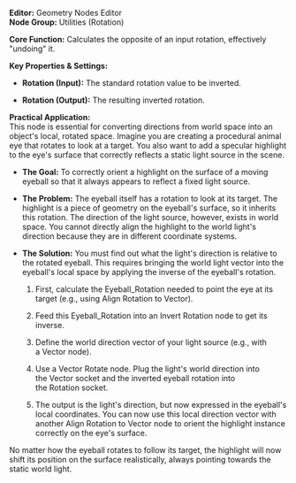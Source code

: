 **Editor:** Geometry Nodes Editor  
**Node Group:** Utilities (Rotation)

**Core Function:** Calculates the opposite of an input rotation, effectively "undoing" it.

**Key Properties & Settings:**

- **Rotation (Input):** The standard rotation value to be inverted.
    
- **Rotation (Output):** The resulting inverted rotation.
    

**Practical Application:**  
This node is essential for converting directions from world space into an object's local, rotated space. Imagine you are creating a procedural animal eye that rotates to look at a target. You also want to add a specular highlight to the eye's surface that correctly reflects a static light source in the scene.

- **The Goal:** To correctly orient a highlight on the surface of a moving eyeball so that it always appears to reflect a fixed light source.
    
- **The Problem:** The eyeball itself has a rotation to look at its target. The highlight is a piece of geometry on the eyeball's surface, so it inherits this rotation. The direction of the light source, however, exists in world space. You cannot directly align the highlight to the world light's direction because they are in different coordinate systems.
    
- **The Solution:** You must find out what the light's direction is relative to the rotated eyeball. This requires bringing the world light vector into the eyeball's local space by applying the inverse of the eyeball's rotation.
    
    1. First, calculate the Eyeball_Rotation needed to point the eye at its target (e.g., using Align Rotation to Vector).
        
    2. Feed this Eyeball_Rotation into an Invert Rotation node to get its inverse.
        
    3. Define the world direction vector of your light source (e.g., with a Vector node).
        
    4. Use a Vector Rotate node. Plug the light's world direction into the Vector socket and the inverted eyeball rotation into the Rotation socket.
        
    5. The output is the light's direction, but now expressed in the eyeball's local coordinates. You can now use this local direction vector with another Align Rotation to Vector node to orient the highlight instance correctly on the eye's surface.
        

No matter how the eyeball rotates to follow its target, the highlight will now shift its position on the surface realistically, always pointing towards the static world light.